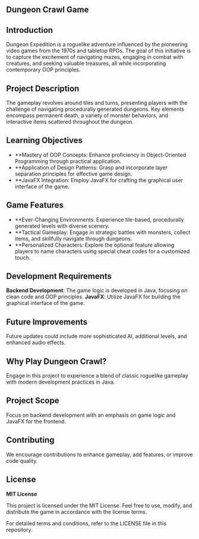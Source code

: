 ## Dungeon Crawl Game

## Introduction

Dungeon Expedition is a roguelike adventure influenced by the pioneering video games from the 1970s and tabletop RPGs. The goal of this initiative is to capture the excitement of navigating mazes, engaging in combat with creatures, and seeking valuable treasures, all while incorporating contemporary OOP principles.

## Project Description
The gameplay revolves around tiles and turns, presenting players with the challenge of navigating procedurally generated dungeons. Key elements encompass permanent death, a variety of monster behaviors, and interactive items scattered throughout the dungeon.

## Learning Objectives
- **Mastery of OOP Concepts: Enhance proficiency in Object-Oriented Programming through practical application.
- **Application of Design Patterns: Grasp and incorporate layer separation principles for effective game design.
- **JavaFX Integration: Employ JavaFX for crafting the graphical user interface of the game.

## Game Features
- **Ever-Changing Environments: Experience tile-based, procedurally generated levels with diverse scenery.
- **Tactical Gameplay: Engage in strategic battles with monsters, collect items, and skillfully navigate through dungeons.
- **Personalized Characters: Explore the optional feature allowing players to name characters using special cheat codes for a customized touch.

## Development Requirements
**Backend Development**: The game logic is developed in Java, focusing on clean code and OOP principles.
**JavaFX**: Utilize JavaFX for building the graphical interface of the game.

## Future Improvements
Future updates could include more sophisticated AI, additional levels, and enhanced audio effects.

## Why Play Dungeon Crawl?
Engage in this project to experience a blend of classic roguelike gameplay with modern development practices in Java.

## Project Scope
Focus on backend development with an emphasis on game logic and JavaFX for the frontend.

## Contributing
We encourage contributions to enhance gameplay, add features, or improve code quality.

## License
**MIT License**

This project is licensed under the MIT License. Feel free to use, modify, and distribute the game in accordance with the license terms.

For detailed terms and conditions, refer to the LICENSE file in this repository.
